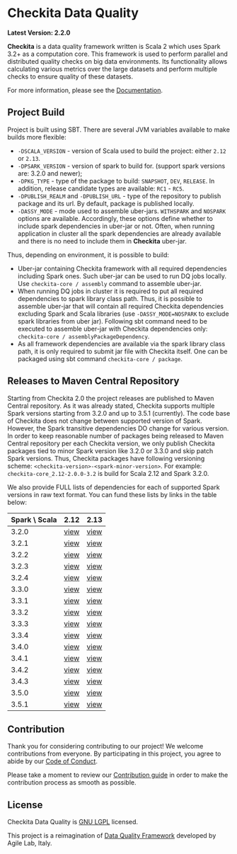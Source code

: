 # Checkita Data Quality

**Latest Version: 2.2.0**

**Checkita** is a data quality framework written is Scala 2 which uses Spark 3.2+ as a computation core.
This framework is used to perform parallel and distributed quality checks on big data environments.
Its functionality allows calculating various metrics over the large datasets and perform multiple checks to ensure quality of these datasets.

For more information, please see the [Documentation](https://docs.checkita.org/).

## Project Build

Project is built using SBT. There are several JVM variables available to make builds more flexible:

* `-DSCALA_VERSION` - version of Scala used to build the project: either `2.12` or `2.13`.
* `-DPSARK_VERSION` - version of spark to build for. (support spark versions are: 3.2.0 and newer);
* `-DPKG_TYPE` - type of the package to build: `SNAPSHOT`, `DEV`, `RELEASE`.
  In addition, release candidate types are available: `RC1` - `RC5`.
* `-DPUBLISH_REALM` and `-DPUBLISH_URL` - type of the repository to publish package and its url.
  By default, package is published locally.
* `-DASSY_MODE` - mode used to assemble uber-jars. `WITHSPARK` and `NOSPARK` options are available.
  Accordingly, these options define whether to include spark dependencies in uber-jar or not.
  Often, when running application in cluster all the spark dependencies are already available and there
  is no need to include them in **Checkita** uber-jar.

Thus, depending on environment, it is possible to build:

* Uber-jar containing Checkita framework with all required dependencies including Spark ones.
  Such uber-jar can be used to run DQ jobs locally. Use `checkita-core / assembly` command to assemble uber-jar.
* When running DQ jobs in cluster it is required to put all required dependencies to spark library class path.
  Thus, it is possible to assemble uber-jar that will contain all required Checkita dependencies excluding 
  Spark and Scala libraries (use `-DASSY_MODE=NOSPARK` to exclude spark libraries from uber jar). Following sbt command
  need to be executed to assemble uber-jar with Checkita dependencies only: `checkita-core / assemblyPackageDependency`.
* As all framework dependencies are available via the spark library class path, it is only required to submit jar file
  with Checkita itself. One can be packaged using sbt command `checkita-core / package`.

## Releases to Maven Central Repository

Starting from Checkita 2.0 the project releases are published to Maven Central repository. As it was already stated,
Checkita supports multiple Spark versions starting from 3.2.0 and up to 3.5.1 (currently). The code base of Checkita
does not change between supported version of Spark. However, the Spark transitive dependencies DO change for
various version. In order to keep reasonable number of packages being released to Maven Central repository 
per each Checkita version, we only publish Checkita packages tied to minor Spark version like 3.2.0 or 3.3.0 
and skip patch Spark versions. Thus, Checkita packages have following versioning scheme: 
`<checkita-version>-<spark-minor-version>`. For example: `checkita-core_2.12-2.0.0-3.2` is build for Scala 2.12
and Spark 3.2.0.

We also provide FULL lists of dependencies for each of supported Spark versions in raw text format.
You can fund these lists by links in the table below:

| Spark \ Scala | 2.12                                                               | 2.13                                                               |
|---------------|--------------------------------------------------------------------|--------------------------------------------------------------------|
| 3.2.0         | [view](docs/dependencies/checita-core-dependencies-2.12-3.2.0.txt) | [view](docs/dependencies/checita-core-dependencies-2.13-3.2.0.txt) |
| 3.2.1         | [view](docs/dependencies/checita-core-dependencies-2.12-3.2.1.txt) | [view](docs/dependencies/checita-core-dependencies-2.13-3.2.1.txt) |
| 3.2.2         | [view](docs/dependencies/checita-core-dependencies-2.12-3.2.2.txt) | [view](docs/dependencies/checita-core-dependencies-2.13-3.2.2.txt) |
| 3.2.3         | [view](docs/dependencies/checita-core-dependencies-2.12-3.2.3.txt) | [view](docs/dependencies/checita-core-dependencies-2.13-3.2.3.txt) |
| 3.2.4         | [view](docs/dependencies/checita-core-dependencies-2.12-3.2.4.txt) | [view](docs/dependencies/checita-core-dependencies-2.13-3.2.4.txt) |
| 3.3.0         | [view](docs/dependencies/checita-core-dependencies-2.12-3.3.0.txt) | [view](docs/dependencies/checita-core-dependencies-2.13-3.3.0.txt) |
| 3.3.1         | [view](docs/dependencies/checita-core-dependencies-2.12-3.3.1.txt) | [view](docs/dependencies/checita-core-dependencies-2.13-3.3.1.txt) |
| 3.3.2         | [view](docs/dependencies/checita-core-dependencies-2.12-3.3.2.txt) | [view](docs/dependencies/checita-core-dependencies-2.13-3.3.2.txt) |
| 3.3.3         | [view](docs/dependencies/checita-core-dependencies-2.12-3.3.3.txt) | [view](docs/dependencies/checita-core-dependencies-2.13-3.3.3.txt) |
| 3.3.4         | [view](docs/dependencies/checita-core-dependencies-2.12-3.3.4.txt) | [view](docs/dependencies/checita-core-dependencies-2.13-3.3.4.txt) |
| 3.4.0         | [view](docs/dependencies/checita-core-dependencies-2.12-3.4.0.txt) | [view](docs/dependencies/checita-core-dependencies-2.13-3.4.0.txt) |
| 3.4.1         | [view](docs/dependencies/checita-core-dependencies-2.12-3.4.1.txt) | [view](docs/dependencies/checita-core-dependencies-2.13-3.4.1.txt) |
| 3.4.2         | [view](docs/dependencies/checita-core-dependencies-2.12-3.4.2.txt) | [view](docs/dependencies/checita-core-dependencies-2.13-3.4.2.txt) |
| 3.4.3         | [view](docs/dependencies/checita-core-dependencies-2.12-3.4.3.txt) | [view](docs/dependencies/checita-core-dependencies-2.13-3.4.3.txt) |
| 3.5.0         | [view](docs/dependencies/checita-core-dependencies-2.12-3.5.0.txt) | [view](docs/dependencies/checita-core-dependencies-2.13-3.5.0.txt) |
| 3.5.1         | [view](docs/dependencies/checita-core-dependencies-2.12-3.5.1.txt) | [view](docs/dependencies/checita-core-dependencies-2.13-3.5.1.txt) |

## Contribution

Thank you for considering contributing to our project! We welcome contributions from everyone. By participating in 
this project, you agree to abide by our [Code of Conduct](docs/contribution/code-of-conduct.md).

Please take a moment to review our [Contribution guide](docs/contribution/contribution.md) in order to make the
contribution process as smooth as possible.

## License

Checkita Data Quality is [GNU LGPL](LICENSE.txt) licensed.

This project is a reimagination of [Data Quality Framework](https://github.com/agile-lab-dev/DataQuality) developed by Agile Lab, Italy.